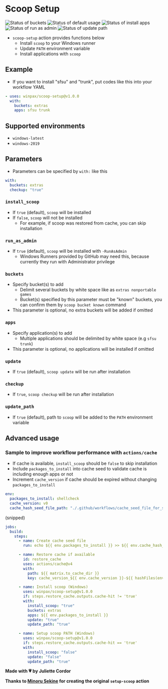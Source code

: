 # Scoop Setup

![Status of buckets](https://github.com/winpax/scoop-setup/actions/workflows/buckets.yml/badge.svg)
![Status of default usage](https://github.com/winpax/scoop-setup/actions/workflows/default_usage.yml/badge.svg)
![Status of install apps](https://github.com/winpax/scoop-setup/actions/workflows/install_apps.yml/badge.svg)
![Status of run as admin](https://github.com/winpax/scoop-setup/actions/workflows/run_as_admin.yml/badge.svg)
![Status of update path](https://github.com/winpax/scoop-setup/actions/workflows/update_path.yml/badge.svg)

- `scoop-setup` action provides functions below
  - Install `scoop` to your Windows runner
  - Update `PATH` environment variable
  - Install applications with `scoop`

## Example

- If you want to install "sfsu" and "trunk", put codes like this into your workflow YAML

```yaml
- uses: winpax/scoop-setup@v1.0.0
  with:
    buckets: extras
    apps: sfsu trunk
```

## Supported environments

- `windows-latest`
- `windows-2019`

## Parameters

- Parameters can be specified by `with:` like this

```yaml
with:
  buckets: extras
  checkup: "true"
```

### `install_scoop`

- If `true` (default), `scoop` will be installed
- If `false`, `scoop` will not be installed
  - For example, if scoop was restored from cache, you can skip installation

### `run_as_admin`

- If `true` (default), `scoop` will be installed with `-RunAsAdmin`
  - Windows Runners provided by GitHub may need this, because currently they run with Administrator privilege

### `buckets`

- Specify bucket(s) to add
  - Delimit several buckets by white space like as `extras nonportable games`
  - Bucket(s) specified by this parameter must be "known" buckets, you can confirm them by `scoop bucket known` command
- This parameter is optional, no extra buckets will be added if omitted

### `apps`

- Specify application(s) to add
  - Multiple applications should be delimited by white space (e.g `sfsu trunk`)
- This parameter is optional, no applications will be installed if omitted

### `update`

- If `true` (default), `scoop update` will be run after installation

### `checkup`

- If `true`, `scoop checkup` will be run after installation

### `update_path`

- If `true` (default), path to `scoop` will be added to the `PATH` environment variable

## Advanced usage

### Sample to improve workflow performance with `actions/cache`

- If cache is available, `install_scoop` should be `false` to skip installation
- Include `packages_to_install` into cache seed to validate cache is including enough apps or not
- Increment `cache_version` if cache should be expired without changing `packages_to_install`

```yaml
env:
  packages_to_install: shellcheck
  cache_version: v0
  cache_hash_seed_file_path: "./.github/workflows/cache_seed_file_for_scoop.txt"
```

(snipped)

```yaml
jobs:
  build:
    steps:
      - name: Create cache seed file
        run: echo ${{ env.packages_to_install }} >> ${{ env.cache_hash_seed_file_path }}

      - name: Restore cache if available
        id: restore_cache
        uses: actions/cache@v4
        with:
          path: ${{ matrix.to_cache_dir }}
          key: cache_version_${{ env.cache_version }}-${{ hashFiles(env.cache_hash_seed_file_path) }}

      - name: Install scoop (Windows)
        uses: winpax/scoop-setup@v1.0.0
        if: steps.restore_cache.outputs.cache-hit != 'true'
        with:
          install_scoop: "true"
          buckets: extras
          apps: ${{ env.packages_to_install }}
          update: "true"
          update_path: "true"

      - name: Setup scoop PATH (Windows)
        uses: winpax/scoop-setup@v1.0.0
        if: steps.restore_cache.outputs.cache-hit == 'true'
        with:
          install_scoop: "false"
          update: "false"
          update_path: "true"
```

**Made with 💗 by Juliette Cordor**

**Thanks to [Minoru Sekine](https://github.com/MinoruSekine) for creating the original `setup-scoop` action**
